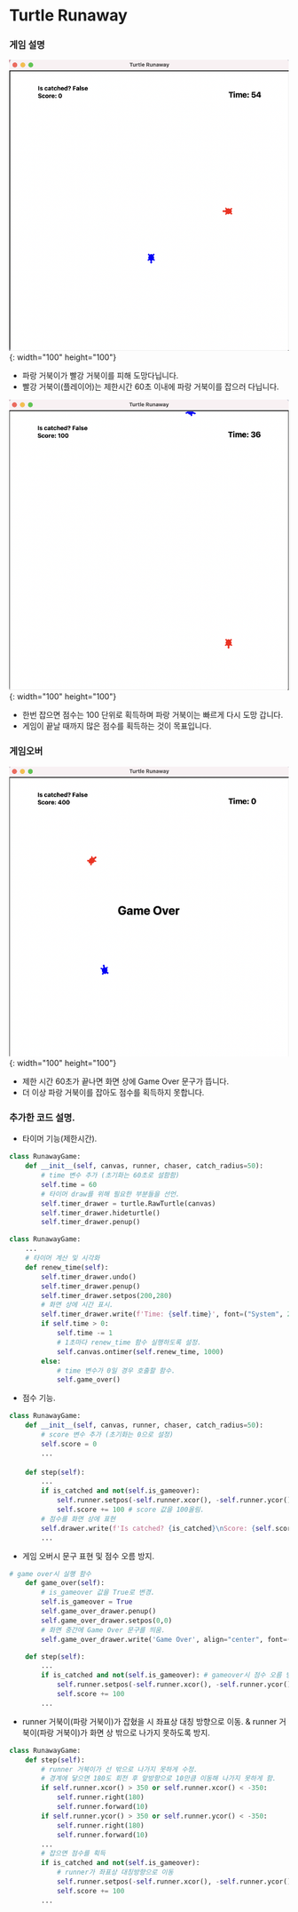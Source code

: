 # Turtle Runaway #

### 게임 설명 ###

![image](turtle_runaway1.png){: width="100" height="100"}
- 파랑 거북이가 빨강 거북이를 피해 도망다닙니다. 
- 빨강 거북이(플레이어)는 제한시간 60초 이내에 파랑 거북이를 잡으러 다닙니다.

![image](turtle_runaway2.png){: width="100" height="100"}
- 한번 잡으면 점수는 100 단위로 획득하며 파랑 거북이는 빠르게 다시 도망 갑니다.
- 게임이 끝날 때까지 많은 점수를 획득하는 것이 목표입니다.

### 게임오버 ###

![image](turtle_runaway3.png){: width="100" height="100"}
- 제한 시간 60초가 끝나면 화면 상에 Game Over 문구가 뜹니다.
- 더 이상 파랑 거북이를 잡아도 점수를 획득하지 못합니다.

### 추가한 코드 설명. ###
- 타이머 기능(제한시간).
```python
class RunawayGame:
    def __init__(self, canvas, runner, chaser, catch_radius=50):
        # time 변수 추가 (초기화는 60초로 설함함)
        self.time = 60
        # 타이머 draw를 위해 필요한 부분들을 선언.
        self.timer_drawer = turtle.RawTurtle(canvas)
        self.timer_drawer.hideturtle()
        self.timer_drawer.penup()
```
```python
class RunawayGame:
    ...
    # 타이머 계산 및 시각화
    def renew_time(self):
        self.timer_drawer.undo()
        self.timer_drawer.penup()
        self.timer_drawer.setpos(200,280)
        # 화면 상에 시간 표시.
        self.timer_drawer.write(f'Time: {self.time}', font=("System", 20, "bold"))
        if self.time > 0:
            self.time -= 1
            # 1초마다 renew_time 함수 실행하도록 설정.
            self.canvas.ontimer(self.renew_time, 1000)
        else:
            # time 변수가 0일 경우 호출할 함수.
            self.game_over()
```
- 점수 기능.
```python
class RunawayGame:
    def __init__(self, canvas, runner, chaser, catch_radius=50):
        # score 변수 추가 (초기화는 0으로 설정)
        self.score = 0
        ...

    def step(self):
        ...
        if is_catched and not(self.is_gameover):
            self.runner.setpos(-self.runner.xcor(), -self.runner.ycor())
            self.score += 100 # score 값을 100올림.
        # 점수를 화면 상에 표현
        self.drawer.write(f'Is catched? {is_catched}\nScore: {self.score}', font=("System", 15, "bold"))
        ...
```
- 게임 오버시 문구 표현 및 점수 오름 방지.
```python
# game over시 실행 함수
    def game_over(self):
        # is_gameover 값을 True로 변경.
        self.is_gameover = True
        self.game_over_drawer.penup()
        self.game_over_drawer.setpos(0,0)
        # 화면 중간에 Game Over 문구를 띄움.
        self.game_over_drawer.write('Game Over', align="center", font=("System", 30, "bold"))
```
```python
    def step(self):
        ...
        if is_catched and not(self.is_gameover): # gameover시 점수 오름 방지.
            self.runner.setpos(-self.runner.xcor(), -self.runner.ycor())
            self.score += 100
        ...
```

- runner 거북이(파랑 거북이)가 잡혔을 시 좌표상 대칭 방향으로 이동. & runner 거북이(파랑 거북이)가 화면 상 밖으로 나가지 못하도록 방지.
```python
class RunawayGame:
    def step(self):
        # runner 거북이가 선 밖으로 나가지 못하게 수정.
        # 경계에 닿으면 180도 회전 후 앞방향으로 10만큼 이동해 나가지 못하게 함.
        if self.runner.xcor() > 350 or self.runner.xcor() < -350:
            self.runner.right(180)
            self.runner.forward(10)
        if self.runner.ycor() > 350 or self.runner.ycor() < -350:
            self.runner.right(180)
            self.runner.forward(10)
        ...
        # 잡으면 점수를 획득
        if is_catched and not(self.is_gameover):
            # runner가 좌표상 대칭방향으로 이동
            self.runner.setpos(-self.runner.xcor(), -self.runner.ycor())
            self.score += 100
        ...
```
